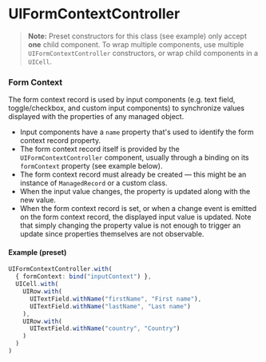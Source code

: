 # UIFormContextController
> __Note:__ Preset constructors for this class (see example) only accept __one__ child component. To wrap multiple components, use multiple `UIFormContextController` constructors, or wrap child components in a `UICell`.

### Form Context
The form context record is used by input components (e.g. text field, toggle/checkbox, and custom input components) to synchronize values displayed with the properties of any managed object.

* Input components have a `name` property that's used to identify the form context record property.
* The form context record itself is provided by the `UIFormContextController` component, usually through a binding on its `formContext` property (see example below).
* The form context record must already be created — this might be an instance of `ManagedRecord` or a custom class.
* When the input value changes, the property is updated along with the new value.
* When the form context record is set, or when a change event is emitted on the form context record, the displayed input value is updated. Note that simply changing the property value is not enough to trigger an update since properties themselves are not observable.

#### Example (preset)
```typescript
UIFormContextController.with(
  { formContext: bind("inputContext") },
  UICell.with(
    UIRow.with(
      UITextField.withName("firstName", "First name"),
      UITextField.withName("lastName", "Last name")
    ),
    UIRow.with(
      UITextField.withName("country", "Country")
    )
  )
)
```
